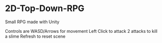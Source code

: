 # 2D-Top-Down-RPG
Small RPG made with Unity

Controls are WASD/Arrows for movement
Left Click to attack
2 attacks to kill a slime
Refresh to reset scene
